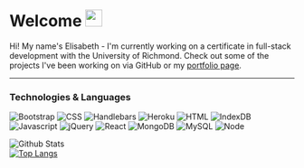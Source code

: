 # Welcome <img src="./favicon.ico" width="30px">

Hi! My name's Elisabeth - I'm currently working on a certificate in full-stack development with the University of Richmond. Check out some of the projects I've been working on via GitHub or my [portfolio page](https://eaclumpkens.github.io).

----

<a name="tech-lang"></a>

### Technologies & Languages

![Bootstrap](https://img.shields.io/static/v1?label=stack&message=Bootstrap&color=4cba5a&logo=bootstrap)
![CSS](https://img.shields.io/static/v1?label=code&message=CSS&color=4cba5a&logo=css3)
![Handlebars](https://img.shields.io/static/v1?label=template&message=Handlebars&color=4cba5a&logo=handlebars)
![Heroku](https://img.shields.io/static/v1?label=stack&message=Heroku&color=4cba5a&logo=heroku)
![HTML](https://img.shields.io/static/v1?label=code&message=HTML&color=4cba5a&logo=html5)
![IndexDB](https://img.shields.io/static/v1?label=database&message=IndexDB&color=4cba5a&logo=indexdb)
![Javascript](https://img.shields.io/static/v1?label=code&message=Javascript&color=4cba5a&logo=javascript)
![jQuery](https://img.shields.io/static/v1?label=stack&message=jQuery&color=4cba5a&logo=jquery)
![React](https://img.shields.io/static/v1?label=template&message=React&color=4cba5a&logo=react)
![MongoDB](https://img.shields.io/static/v1?label=database&message=MongoDB&color=4cba5a&logo=mongodb)
![MySQL](https://img.shields.io/static/v1?label=database&message=mySQL&color=4cba5a&logo=mysql)
![Node](https://img.shields.io/static/v1?label=stack&message=Node.JS&color=4cba5a&logo=node.js)

<a name="git-stats"></a>

![Github Stats](https://github-readme-stats.vercel.app/api?username=eaclumpkens&show_icons=true)<br>
[![Top Langs](https://github-readme-stats.vercel.app/api/top-langs/?username=eaclumpkens&card_width=495)](https://github.com/anuraghazra/github-readme-stats)

